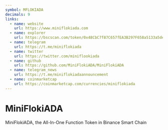 ```yaml
---
symbol: MFLOKIADA
decimals: 9
links:
  - name: website
    url: https://www.miniflokiada.com
  - name: explorer
    url: https://bscscan.com/token/0x48CbC7f87C657fEA3B297F658a5133a5deeF9b04
  - name: telegram
    url: https://t.me/miniflokiada
  - name: twitter
    url: https://twitter.com/miniflookiada
  - name: github
    url: https://github.com/MiniFlokiADA/MiniFlokiADA
  - name: telegram_news
    url: https://t.me/miniflokiadaannouncement
  - name: coinmarketcap
    url: https://coinmarketcap.com/currencies/miniflokiada
---
```


# MiniFlokiADA

MiniFlokiADA, the All-In-One Function Token in Binance Smart Chain
